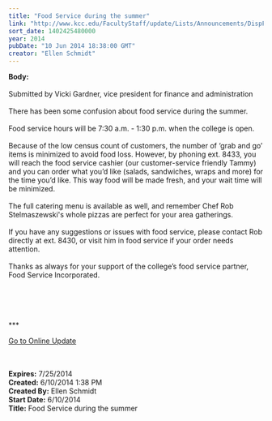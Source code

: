 ```yaml
---
title: "Food Service during the summer"
link: "http://www.kcc.edu/FacultyStaff/update/Lists/Announcements/DispForm.aspx?ID=1539"
sort_date: 1402425480000
year: 2014
pubDate: "10 Jun 2014 18:38:00 GMT"
creator: "Ellen Schmidt"
---
```


<div><b>Body:</b> <div class="ExternalClass8B1994F665044136B961E5AFCC04DB15"><div> </div>
<div>Submitted by Vicki Gardner, vice president for finance and administration</div>
<div> </div>
<div>There has been some confusion about food service during the summer. </div>
<div> </div>
<div>Food service hours will be 7:30 a.m. - 1:30 p.m. when the college is open. </div>
<div> </div>
<div>Because of the low census count of customers, the number of ‘grab and go’ items is minimized to avoid food loss. However, by phoning ext. 8433, you will reach the food service cashier (our customer-service friendly Tammy) and you can order what you’d like (salads, sandwiches, wraps and more) for the time you’d like. This way food will be made fresh, and your wait time will be minimized.</div>
<div> </div>
<div>The full catering menu is available as well, and remember Chef Rob Stelmaszewski's whole pizzas are perfect for your area gatherings.</div>
<div> </div>
<div>If you have any suggestions or issues with food service, please contact Rob directly at ext. 8430, or visit him in food service if your order needs attention.</div>
<div> </div>
<div>Thanks as always for your support of the college’s food service partner, Food Service Incorporated.</div>
<div> </div>
<div> </div>
<div>
<div> </div>
<div>
<div> </div>
<div>
<div>
<div></div>
<div>
<div></div>
<div></div>
<div>
<div></div>
<div>
<div></div>
<div>
<div></div>
<div>
<p>***</p>
<p><a href="/FacultyStaff/update/Pages/dailyupdate.aspx">Go to Online Update</a></p>
<p></p></div></div>
<div></div></div></div></div>
<div></div></div><br /></div></div></div>
<div> </div></div></div>
<div><b>Expires:</b> 7/25/2014</div>
<div><b>Created:</b> 6/10/2014 1:38 PM</div>
<div><b>Created By:</b> Ellen Schmidt</div>
<div><b>Start Date:</b> 6/10/2014</div>
<div><b>Title:</b> Food Service during the summer</div>
